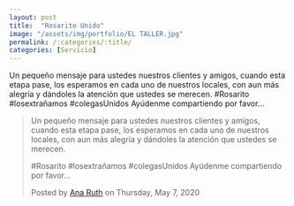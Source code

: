 ```yaml
---
layout: post
title:  "Rosarito Unido"
image: "/assets/img/portfolio/EL TALLER.jpg"
permalink: /:categories/:title/
categories: [Servicio]
---
```


Un pequeño mensaje para ustedes nuestros clientes y amigos, cuando esta etapa pase, los esperamos en cada uno de nuestros locales, con aun más alegría y dándoles la atención que ustedes se merecen.
#Rosarito #losextrañamos
#colegasUnidos 
Ayúdenme compartiendo por favor...

<div id="fb-root"></div>
<script async defer crossorigin="anonymous" src="https://connect.facebook.net/en_US/sdk.js#xfbml=1&version=v7.0"></script>

<div class="fb-video" data-href="https://www.facebook.com/anitaruth.lizarraga/videos/2725837484305608/" data-show-text="false" data-width=""><blockquote cite="https://developers.facebook.com/anitaruth.lizarraga/videos/2725837484305608/" class="fb-xfbml-parse-ignore"><a href="https://developers.facebook.com/anitaruth.lizarraga/videos/2725837484305608/"></a><p>Un pequeño mensaje para ustedes nuestros clientes y amigos, cuando esta etapa pase, los esperamos en cada uno de nuestros locales, con aun más alegría y dándoles la atención que ustedes se merecen.

#Rosarito #losextrañamos
#colegasUnidos 
Ayúdenme compartiendo por favor...</p>Posted by <a href="https://www.facebook.com/anitaruth.lizarraga">Ana Ruth</a> on Thursday, May 7, 2020</blockquote></div>